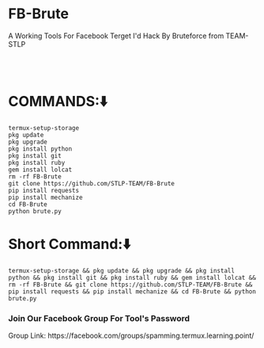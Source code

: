 # FB-Brute
A Working Tools For Facebook Terget I'd Hack By Bruteforce from TEAM-STLP

<br><br>
# COMMANDS:⬇️
```
termux-setup-storage
pkg update
pkg upgrade
pkg install python
pkg install git
pkg install ruby
gem install lolcat
rm -rf FB-Brute
git clone https://github.com/STLP-TEAM/FB-Brute
pip install requests
pip install mechanize
cd FB-Brute
python brute.py
```
# Short Command:⬇️
```
termux-setup-storage && pkg update && pkg upgrade && pkg install python && pkg install git && pkg install ruby && gem install lolcat && rm -rf FB-Brute && git clone https://github.com/STLP-TEAM/FB-Brute && pip install requests && pip install mechanize && cd FB-Brute && python brute.py
```
<h3> Join Our Facebook Group For Tool's Password</h3>
Group Link:
https://facebook.com/groups/spamming.termux.learning.point/

